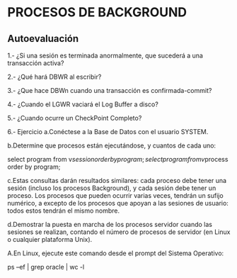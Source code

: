 # PROCESOS DE BACKGROUND

## Autoevaluación

1.- ¿Si una sesión es terminada anormalmente, que sucederá a una transacción activa?

2.- ¿Qué hará DBWR al escribir?

3.- ¿Que hace DBWn cuando una transacción es confirmada-commit?

4.- ¿Cuando el LGWR vaciará el Log Buffer a disco?

5.- ¿Cuando ocurre un CheckPoint Completo?

6.-  Ejercicio
a.Conéctese a la Base de Datos con el usuario SYSTEM.

b.Determine que procesos están ejecutándose, y cuantos de cada uno:

select program from v$session order by program;
select program from v$process order by program;

c.Estas consultas darán resultados similares: cada proceso debe tener una sesión (incluso los procesos Background), y cada sesión debe tener un proceso. Los procesos que pueden ocurrir varias veces, tendrán un sufijo numérico, a excepto de los procesos que apoyan a las sesiones de usuario: todos estos tendrán el mismo nombre.

d.Demostrar la puesta en marcha de los procesos servidor cuando las sesiones se realizan, contando el número de procesos de servidor (en Linux o cualquier plataforma Unix).

A.En Linux, ejecute este comando desde el prompt del Sistema Operativo:

ps –ef | grep oracle | wc -l


